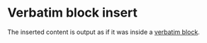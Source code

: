 # Verbatim block insert

The inserted content is output as if it was inside a [verbatim block](/output-formats/html/markup/blocks/enclosed/verbatim-block.md).
